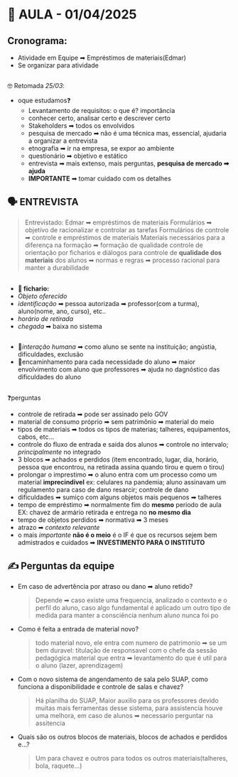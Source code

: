 # 📅 AULA - 01/04/2025

## Cronograma: 
* Atividade em Equipe ➡ Empréstimos de materiais(Edmar)
* Se organizar para atividade 
##

 🤓 Retomada *25/03*: 
  * oque estudamos❓
    * Levantamento de requisitos: o que é? importância
    * conhecer certo, analisar certo e descrever certo
    * Stakeholders ➡ todos os envolvidos
    * pesquisa de mercado ➡ não é uma técnica mas, essencial, ajudaria a organizar a entrevista 
    * etnografia ➡ ir na empresa, se expor ao ambiente
    * questionário ➡ objetivo e estático
    * entrevista ➡ mais extenso, mais perguntas, **pesquisa de mercado ➡ ajuda**
    * **IMPORTANTE**  ➡ tomar cuidado com os detalhes

## 🗣️ **ENTREVISTA**
> Entrevistado: Edmar ➡ empréstimos de materiais
> Formulários ➡ objetivo de racionalizar e controlar as tarefas
> Formulários de controle ➡ controle e empréstimos de materiais
> Materiais necessários para a diferença na formação ➡ formação de qualidade
> controle de orientação por ficharios e diálogos para controle de **qualidade dos materiais** dos alunos ➡ normas e regras ➡ processo racional para manter a durabilidade
##
* **📝 fichario:**
*  *Objeto oferecido*
*   *identificação* ➡ pessoa autorizada ➡ professor(com a turma), aluno(nome, ano, curso), etc..
*   *horário de retirada*
*   *chegada* ➡ baixa no sistema
##
* 👥*interação humana* ➡ como aluno se sente na instituição; angústia, dificuldades, exclusão
* 🔄encaminhamento para cada necessidade do aluno ➡ maior envolvimento com aluno que professores ➡ ajuda no dagnóstico das dificuldades do aluno
## 
❓perguntas
* controle de retirada ➡ pode ser assinado pelo GOV
* material de consumo próprio ➡ sem patrimônio ➡ material do meio
* tipos de materiais ➡ todos os tipos de materias; talheres, equipamentos, cabos, etc...
* controle do fluxo de entrada e saida dos alunos ➡ controle no intervalo; *principalmente* no integrado
* 3 blocos ➡ achados e perdidos (item encontrado, lugar, dia, horário, pessoa que encontrou, na retirada assina quando tirou e quem o tirou)
*  prolongar o imprestimo ➡ o aluno entra com um processo como um material **imprecindivel** ex: celulares na pandemia; aluno assinavam um regulamento para caso de dano resarcir; controle de dano
*  dificuldades ➡ sumiço com alguns objetos mais pequenos ➡ talheres
*  tempo de empréstimo ➡ normalmente fim do **mesmo** periodo de aula  EX: chavez de armário retirada e entrega no **no mesmo dia**
*  tempo de objetos perdidos ➡ normativa ➡ 3 meses
*  atrazo ➡ *contexto relevante*
*  o mais *importante* **não é o meio** é o IF é que os recursos sejem bem admistrados e cuidados ➡ **INVESTIMENTO PARA O INSTITUTO**


## ✍️ Perguntas da equipe ##

* Em caso de advertência por atraso ou dano ➡ aluno retido?
  > Depende ➡ caso existe uma frequencia, analizado o contexto e o perfil do aluno, caso algo fundamental é aplicado um outro tipo de medida para manter a consciência
  > nenhum aluno nunca foi po
* Como é feita a entrada de material novo?
  > todo material novo, ele entra com numero de patrimonio ➡ se um bem duravel: titulação de responsavel com o chefe da sessão pedagógica
  > material que entra ➡ levantamento do que é util para o aluno (lazer, aprendizagem)
* Com o novo sistema de angendamento de sala pelo SUAP, como funciona a disponibilidade e controle de salas e chavez?
  > Há planilha do SUAP, Maior auxilio para os professores devido muitas mais ferramentas desse sistema, para assistencia houve uma melhora, em caso de alunos ➡ necessario perguntar na assitencia
* Quais são os outros blocos de materiais, blocos de achados e perdidos e...?
  > Um para chavez e outros para todos os outros materiais(talheres, bola, raquete...)



  
